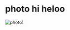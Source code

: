 # photo hi heloo
![photo1](https://github.com/Mamatha81230/photo/assets/135335331/8d83bf73-a737-4573-b10e-4a6a664251c0)

